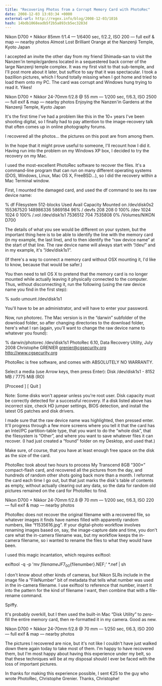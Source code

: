 ```yaml
---
title: "Recovering Photos from a Corrupt Memory Card with PhotoRec"
date: 2008-12-03 13:03:34 +0000
external-url: http://regex.info/blog/2008-12-03/1016
hash: 14bdb1068eadb5f2b5a893cb5ec3283d
---
```



Nikon D700 + Nikkor 85mm f/1.4 — 1/6400 sec, f/2.2, ISO 200 —
full exif & map — nearby photos
Almost Lost
Brilliant Orange at the Nanzenji Temple, Kyoto Japan


I accepted an invite the other day from my friend Shimada-san to visit the
Nanzen'in temple/gardens located in a sequestered back corner of the large
Nanzenji temple complex. It was my first visit to that sub-temple, and I'll
post more about it later, but suffice to say that it was
spectacular. I took a bazillion pictures, which I found totally
missing when I got home and tried to load them onto my PC. The card was
corrupt and Windows hung trying to read it. Yikes!



Nikon D700 + Nikkor 24-70mm f/2.8 @ 55 mm — 1/200 sec, f/6.3, ISO 2500 —
full exif & map — nearby photos
Enjoying the Nanzen'in Gardens
at the Nanzenji Temple, Kyoto Japan


It's the first time I've had a problem like this in the 10+ years I've
been shooting digital, so I finally had to pay attention to the
image-recovery talk that often comes up in online photography forums.


I recovered all the photos... the pictures on this post are from among
them.


In the hope that it might prove useful to someone, I'll recount how I
did it. Having run into the problem on my Windows XP box, I decided to try
the recovery on my Mac.


I used the most-excellent PhotoRec software to
recover the files. It's a command-line program that can run on many
different operating systems (DOS, Windows, Linux, Mac OS X, FreeBSD...), so
I did the recovery within a Mac Terminal window.




First, I mounted the damaged card, and used the df command to see its raw device name:




% df
Filesystem              512-blocks      Used   Avail Capacity  Mounted on
/dev/disk0s2             155367520 148986336 5869184    96%    /
devfs                          208       208       0   100%    /dev
<volfs>                       1024      1024       0   100%    /.vol
/dev/disk1s1               7536512       704 7535808     0%    /Volumes/NIKON D700



The details of what you see would be different on your system, but the
important thing here is to be able to identify the line with the memory
card (in my example, the last line), and to then identify the “raw device
name” at the start of that line. The raw device name will always start with
“/dev/” and in my example, it's “/dev/disk1s1”.


(If there's a way to connect a memory card without OSX mounting it, I'd
like to know, because that would be safer.)


You then need to tell OS X to pretend that the memory card is no longer mounted while actually leaving it physically connected to the computer.
Thus, without disconnecting it, run the following (using the raw device name you find in the first step):




% sudo umount /dev/disk1s1



You'll have to be an administrator, and will have to enter your password.


Now, run photorec. The Mac version is in the “darwin” subfolder
of the download folder, so after changing directories to the download
folder, here's what I ran (again, you'll want to change the raw device name
to whatever you found):




% darwin/photorec /dev/disk1s1
PhotoRec 6.10, Data Recovery Utility, July 2008
Christophe GRENIER <grenier@cgsecurity.org>
http://www.cgsecurity.org

PhotoRec is free software, and comes with ABSOLUTELY NO WARRANTY.

Select a media (use Arrow keys, then press Enter):
Disk /dev/disk1s1 - 8152 MB / 7775 MiB (RO)

[Proceed ]  [  Quit  ]

Note: Some disks won't appear unless you're root user.
Disk capacity must be correctly detected for a successful recovery.
If a disk listed above has incorrect size, check HD jumper settings, BIOS
detection, and install the latest OS patches and disk drivers.



I made sure that the raw device name was highlighted, then pressed
enter. It'll progress through a few more screens where you tell it that the
card has an Intel/PC partition-table type, that you want to do the
“whole disk”, that the filesystem is “Other”, and where you
want to save whatever files it can recover. (I had just created a “found”
folder on my Desktop, and used that.)


Make sure, of course, that you have at least enough free space on the
disk as the size of the card.


PhotoRec took about two hours to process My Transcend 8GB “300×”
compact-flash card, and recovered all the pictures from the day, and
hundreds of random other shots going back more than a month. I reformat the
card each time I go out, but that just marks the disk's table of contents as
empty, without actually clearing out any data, so the data for random old
pictures remained on the card for PhotoRec to find.



Nikon D700 + Nikkor 24-70mm f/2.8 @ 70 mm — 1/200 sec, f/6.3, ISO 220 —
full exif & map — nearby photos


PhotoRec does not recover the original filename with a recovered file,
so whatever images it finds have names filled with apparently random
numbers, like “f1535616.jpg”. If your digital-photo workflow involves
renaming images based on, say, the image-capture date and time, you don't
care what the in-camera filename was, but my workflow keeps the
in-camera filename, so i wanted to rename the files to what they would have
been.


I used this magic incantation, which requires exiftool:




exiftool -q -p 'mv ${filename} JF7_00${filenumber}.NEF;'  *.nef  | sh



I don't know about other kinds of cameras, but Nikon SLRs include in the
image file a “FileNumber” bit of metadata that tells what number was used
in the in-camera filename. I use exiftool to reference that number,
insert it into the pattern for the kind of filename I want, then combine
that with a file-rename command.


Spiffy.



It's probably overkill, but I then used the built-in Mac “Disk Utility”
to zero-fill the entire memory card, then re-formatted it in my camera.
Good as new.



Nikon D700 + Nikkor 24-70mm f/2.8 @ 70 mm — 1/250 sec, f/6.3, ISO 200 —
full exif & map — nearby photos


The pictures I recovered are nice, but it's not like I couldn't have
just walked down there again today to take most of them. I'm happy to have
recovered them, but I'm most happy about having this experience under my
belt, so that these techniques will be at my disposal should I ever be
faced with the loss of important pictures.


In thanks for making this experience possible, I sent €25 to the guy who wrote
PhotoRec, Christophe Grenier. Thanks, Christophe!

